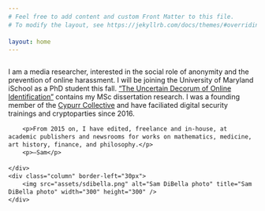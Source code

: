 ```yaml
---
# Feel free to add content and custom Front Matter to this file.
# To modify the layout, see https://jekyllrb.com/docs/themes/#overriding-theme-defaults

layout: home
---
```


<div class="row">
    <div class="column" padding-right="20px">
        <p>I am a media researcher, interested in the social role of anonymity and the prevention of online harassment. I will be joining the University of Maryland iSchool as a PhD student this fall. <a href="https://www.lse.ac.uk/media-and-communications/assets/documents/research/msc-dissertations/2019/Dibella.pdf">“The Uncertain Decorum of Online Identification”</a> contains my MSc dissertation research. I was a founding member of the <a href="https://cypurr.nyc">Cypurr Collective</a> and have faciliated digital security trainings and cryptoparties since 2016. </p>

        <p>From 2015 on, I have edited, freelance and in-house, at academic publishers and newsrooms for works on mathematics, medicine, art history, finance, and philosophy.</p>
        <p>—Sam</p>

    </div>
    <div class="column" border-left="30px">
        <img src="assets/sdibella.png" alt="Sam DiBella photo" title="Sam DiBella photo" width="300" height="300" />
    </div>
</div>
